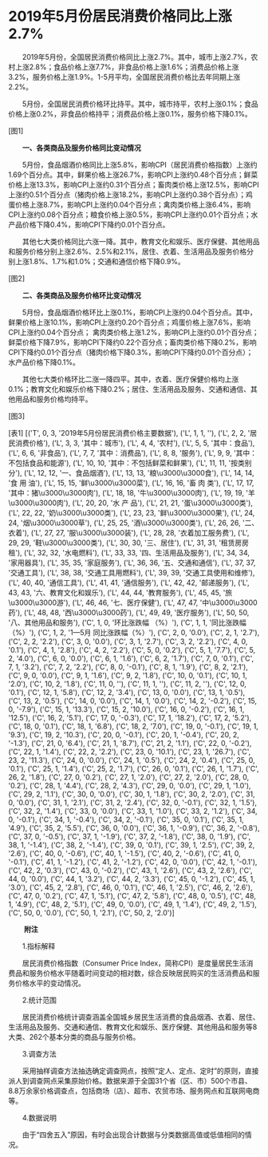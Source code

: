 # 2019年5月份居民消费价格同比上涨2.7%

　　2019年5月份，全国居民消费价格同比上涨2.7%。其中，城市上涨2.7%，农村上涨2.8%；食品价格上涨7.7%，非食品价格上涨1.6%；消费品价格上涨3.2%，服务价格上涨1.9%。1-5月平均，全国居民消费价格比去年同期上涨2.2%。

　　5月份，全国居民消费价格环比持平。其中，城市持平，农村上涨0.1%；食品价格上涨0.2%，非食品价格持平；消费品价格上涨0.1%，服务价格下降0.1%。

[图1]

　　**一、各类商品及服务价格同比变动情况**

　　5月份，食品烟酒价格同比上涨5.8%，影响CPI（居民消费价格指数）上涨约1.69个百分点。其中，鲜果价格上涨26.7%，影响CPI上涨约0.48个百分点；鲜菜价格上涨13.3%，影响CPI上涨约0.31个百分点；畜肉类价格上涨12.5%，影响CPI上涨约0.51个百分点（猪肉价格上涨18.2%，影响CPI上涨约0.38个百分点）；鸡蛋价格上涨8.7%，影响CPI上涨约0.04个百分点；禽肉类价格上涨6.4%，影响CPI上涨约0.08个百分点；粮食价格上涨0.5%，影响CPI上涨约0.01个百分点；水产品价格下降0.4%，影响CPI下降约0.01个百分点。

　　其他七大类价格同比六涨一降。其中，教育文化和娱乐、医疗保健、其他用品和服务价格分别上涨2.6%、2.5%和2.1%，居住、衣着、生活用品及服务价格分别上涨1.8%、1.7%和1.0%；交通和通信价格下降0.9%。

[图2]

　　**二、各类商品及服务价格环比变动情况**

　　5月份，食品烟酒价格环比上涨0.1%，影响CPI上涨约0.04个百分点。其中，鲜果价格上涨10.1%，影响CPI上涨约0.20个百分点；鸡蛋价格上涨7.6%，影响CPI上涨约0.04个百分点； 禽肉类价格上涨1.2%，影响CPI上涨约0.01个百分点；鲜菜价格下降7.9%，影响CPI下降约0.22个百分点；畜肉类价格下降0.2%，影响CPI下降约0.01个百分点（猪肉价格下降0.3%，影响CPI下降约0.01个百分点）；水产品价格下降0.1%。

　　其他七大类价格环比二涨一降四平。其中，衣着、医疗保健价格均上涨0.1%；教育文化和娱乐价格下降0.2%；居住、生活用品及服务、交通和通信、其他用品和服务价格均持平。

[图3]

[表1]
[('T', 0, 3, '2019年5月份居民消费价格主要数据'), ('L', 1, 1, ''), ('L', 2, 2, '居民消费价格'), ('L', 3, 3, '其中：城市'), ('L', 4, 4, '农村'), ('L', 5, 5, '其中：食品'), ('L', 6, 6, '非食品'), ('L', 7, 7, '其中：消费品'), ('L', 8, 8, '服务'), ('L', 9, 9, '其中：不包括食品和能源'), ('L', 10, 10, '其中：不包括鲜菜和鲜果'), ('L', 11, 11, '按类别分'), ('L', 12, 12, '一、食品烟酒'), ('L', 13, 13, '粮\u3000\u3000食'), ('L', 14, 14, '食 用 油'), ('L', 15, 15, '鲜\u3000\u3000菜'), ('L', 16, 16, '畜 肉 类'), ('L', 17, 17, '其中：猪\u3000\u3000肉'), ('L', 18, 18, '牛\u3000\u3000肉'), ('L', 19, 19, '羊\u3000\u3000肉'), ('L', 20, 20, '水 产 品'), ('L', 21, 21, '蛋\u3000\u3000类'), ('L', 22, 22, '奶\u3000\u3000类'), ('L', 23, 23, '鲜\u3000\u3000果'), ('L', 24, 24, '烟\u3000\u3000草'), ('L', 25, 25, '酒\u3000\u3000类'), ('L', 26, 26, '二、衣着'), ('L', 27, 27, '服\u3000\u3000装'), ('L', 28, 28, '衣着加工服务费'), ('L', 29, 29, '鞋\u3000\u3000类'), ('L', 30, 30, '三、居住'), ('L', 31, 31, '租赁房房租'), ('L', 32, 32, '水电燃料'), ('L', 33, 33, '四、生活用品及服务'), ('L', 34, 34, '家用器具'), ('L', 35, 35, '家庭服务'), ('L', 36, 36, '五、交通和通信'), ('L', 37, 37, '交通工具'), ('L', 38, 38, '交通工具用燃料'), ('L', 39, 39, '交通工具使用和维修'), ('L', 40, 40, '通信工具'), ('L', 41, 41, '通信服务'), ('L', 42, 42, '邮递服务'), ('L', 43, 43, '六、教育文化和娱乐'), ('L', 44, 44, '教育服务'), ('L', 45, 45, '旅\u3000\u3000游'), ('L', 46, 46, '七、医疗保健'), ('L', 47, 47, '中\u3000\u3000药'), ('L', 48, 48, '西\u3000\u3000药'), ('L', 49, 49, '医疗服务'), ('L', 50, 50, '八、其他用品和服务'), ('C', 1, 0, '环比涨跌幅 （%）'), ('C', 1, 1, '同比涨跌幅 （%）'), ('C', 1, 2, '1—5月 同比涨跌幅（%）'), ('C', 2, 0, '0.0'), ('C', 2, 1, '2.7'), ('C', 2, 2, '2.2'), ('C', 3, 0, '0.0'), ('C', 3, 1, '2.7'), ('C', 3, 2, '2.2'), ('C', 4, 0, '0.1'), ('C', 4, 1, '2.8'), ('C', 4, 2, '2.2'), ('C', 5, 0, '0.2'), ('C', 5, 1, '7.7'), ('C', 5, 2, '4.0'), ('C', 6, 0, '0.0'), ('C', 6, 1, '1.6'), ('C', 6, 2, '1.7'), ('C', 7, 0, '0.1'), ('C', 7, 1, '3.2'), ('C', 7, 2, '2.2'), ('C', 8, 0, '-0.1'), ('C', 8, 1, '1.9'), ('C', 8, 2, '2.1'), ('C', 9, 0, '0.0'), ('C', 9, 1, '1.6'), ('C', 9, 2, '1.8'), ('C', 10, 0, '0.1'), ('C', 10, 1, '2.0'), ('C', 10, 2, '1.8'), ('C', 11, 0, ''), ('C', 11, 1, ''), ('C', 11, 2, ''), ('C', 12, 0, '0.1'), ('C', 12, 1, '5.8'), ('C', 12, 2, '3.4'), ('C', 13, 0, '0.0'), ('C', 13, 1, '0.5'), ('C', 13, 2, '0.5'), ('C', 14, 0, '0.0'), ('C', 14, 1, '0.0'), ('C', 14, 2, '-0.2'), ('C', 15, 0, '-7.9'), ('C', 15, 1, '13.3'), ('C', 15, 2, '10.0'), ('C', 16, 0, '-0.2'), ('C', 16, 1, '12.5'), ('C', 16, 2, '5.1'), ('C', 17, 0, '-0.3'), ('C', 17, 1, '18.2'), ('C', 17, 2, '5.2'), ('C', 18, 0, '0.1'), ('C', 18, 1, '6.8'), ('C', 18, 2, '7.0'), ('C', 19, 0, '-0.1'), ('C', 19, 1, '9.3'), ('C', 19, 2, '10.3'), ('C', 20, 0, '-0.1'), ('C', 20, 1, '-0.4'), ('C', 20, 2, '-1.3'), ('C', 21, 0, '6.4'), ('C', 21, 1, '8.7'), ('C', 21, 2, '1.1'), ('C', 22, 0, '-0.2'), ('C', 22, 1, '1.4'), ('C', 22, 2, '2.2'), ('C', 23, 0, '10.1'), ('C', 23, 1, '26.7'), ('C', 23, 2, '11.3'), ('C', 24, 0, '0.0'), ('C', 24, 1, '0.5'), ('C', 24, 2, '0.4'), ('C', 25, 0, '0.1'), ('C', 25, 1, '1.4'), ('C', 25, 2, '1.7'), ('C', 26, 0, '0.1'), ('C', 26, 1, '1.7'), ('C', 26, 2, '1.8'), ('C', 27, 0, '0.2'), ('C', 27, 1, '2.0'), ('C', 27, 2, '2.0'), ('C', 28, 0, '0.2'), ('C', 28, 1, '4.4'), ('C', 28, 2, '4.3'), ('C', 29, 0, '0.0'), ('C', 29, 1, '1.0'), ('C', 29, 2, '1.1'), ('C', 30, 0, '0.0'), ('C', 30, 1, '1.8'), ('C', 30, 2, '2.0'), ('C', 31, 0, '0.0'), ('C', 31, 1, '2.1'), ('C', 31, 2, '2.4'), ('C', 32, 0, '-0.1'), ('C', 32, 1, '1.5'), ('C', 32, 2, '1.4'), ('C', 33, 0, '0.0'), ('C', 33, 1, '1.0'), ('C', 33, 2, '1.2'), ('C', 34, 0, '-0.1'), ('C', 34, 1, '-0.4'), ('C', 34, 2, '-0.1'), ('C', 35, 0, '0.1'), ('C', 35, 1, '4.9'), ('C', 35, 2, '5.5'), ('C', 36, 0, '0.0'), ('C', 36, 1, '-0.9'), ('C', 36, 2, '-0.8'), ('C', 37, 0, '-0.5'), ('C', 37, 1, '-1.9'), ('C', 37, 2, '-1.8'), ('C', 38, 0, '1.9'), ('C', 38, 1, '-1.4'), ('C', 38, 2, '-1.4'), ('C', 39, 0, '0.1'), ('C', 39, 1, '2.5'), ('C', 39, 2, '2.6'), ('C', 40, 0, '-0.6'), ('C', 40, 1, '-1.5'), ('C', 40, 2, '-0.6'), ('C', 41, 0, '-0.1'), ('C', 41, 1, '-1.2'), ('C', 41, 2, '-1.2'), ('C', 42, 0, '0.0'), ('C', 42, 1, '-0.1'), ('C', 42, 2, '0.3'), ('C', 43, 0, '-0.2'), ('C', 43, 1, '2.6'), ('C', 43, 2, '2.6'), ('C', 44, 0, '0.0'), ('C', 44, 1, '3.2'), ('C', 44, 2, '3.3'), ('C', 45, 0, '-1.2'), ('C', 45, 1, '3.0'), ('C', 45, 2, '2.8'), ('C', 46, 0, '0.1'), ('C', 46, 1, '2.5'), ('C', 46, 2, '2.6'), ('C', 47, 0, '0.2'), ('C', 47, 1, '5.1'), ('C', 47, 2, '5.8'), ('C', 48, 0, '0.5'), ('C', 48, 1, '4.9'), ('C', 48, 2, '5.1'), ('C', 49, 0, '0.0'), ('C', 49, 1, '1.4'), ('C', 49, 2, '1.5'), ('C', 50, 0, '0.0'), ('C', 50, 1, '2.1'), ('C', 50, 2, '2.0')]

        **附注**

　　1.指标解释

　　居民消费价格指数（Consumer Price Index，简称CPI）是度量居民生活消费品和服务价格水平随着时间变动的相对数，综合反映居民购买的生活消费品和服务价格水平的变动情况。

　　2.统计范围

　　居民消费价格统计调查涵盖全国城乡居民生活消费的食品烟酒、衣着、居住、生活用品及服务、交通和通信、教育文化和娱乐、医疗保健、其他用品和服务等8大类、262个基本分类的商品与服务价格。

　　3.调查方法

　　采用抽样调查方法抽选确定调查网点，按照“定人、定点、定时”的原则，直接派人到调查网点采集原始价格。数据来源于全国31个省（区、市）500个市县、8.8万余家价格调查点，包括商场（店）、超市、农贸市场、服务网点和互联网电商等。

　　4.数据说明

　　由于“四舍五入”原因，有时会出现合计数据与分类数据高值或低值相同的情况。